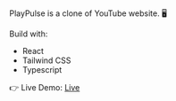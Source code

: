 PlayPulse is a clone of YouTube website. 🖥️

Build with:
- React
- Tailwind CSS
- Typescript
    
👉 Live Demo: [Live](https://lina-play-pulse.netlify.app/)
